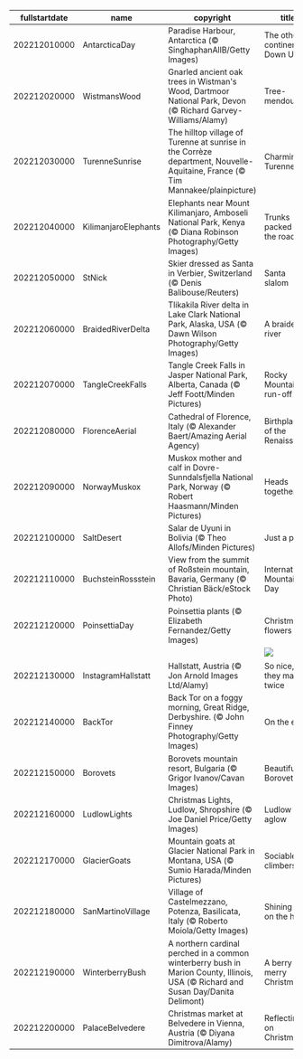 |fullstartdate|name|copyright|title|image|
|--|--|--|--|--|
202212010000|AntarcticaDay|Paradise Harbour, Antarctica (© SinghaphanAllB/Getty Images)|The other continent Down Under|![](/en-GB/2022/12/202212010000AntarcticaDay.jpg)|
202212020000|WistmansWood|Gnarled ancient oak trees in Wistman's Wood, Dartmoor National Park, Devon (© Richard Garvey-Williams/Alamy)|Tree-mendous|![](/en-GB/2022/12/202212020000WistmansWood.jpg)|
202212030000|TurenneSunrise|The hilltop village of Turenne at sunrise in the Corrèze department, Nouvelle-Aquitaine, France (© Tim Mannakee/plainpicture)|Charming Turenne|![](/en-GB/2022/12/202212030000TurenneSunrise.jpg)|
202212040000|KilimanjaroElephants|Elephants near Mount Kilimanjaro, Amboseli National Park, Kenya (© Diana Robinson Photography/Getty Images)|Trunks packed for the road|![](/en-GB/2022/12/202212040000KilimanjaroElephants.jpg)|
202212050000|StNick|Skier dressed as Santa in Verbier, Switzerland (© Denis Balibouse/Reuters)|Santa slalom|![](/en-GB/2022/12/202212050000StNick.jpg)|
202212060000|BraidedRiverDelta|Tlikakila River delta in Lake Clark National Park, Alaska, USA (© Dawn Wilson Photography/Getty Images)|A braided river|![](/en-GB/2022/12/202212060000BraidedRiverDelta.jpg)|
202212070000|TangleCreekFalls|Tangle Creek Falls in Jasper National Park, Alberta, Canada (© Jeff Foott/Minden Pictures)|Rocky Mountain run-off|![](/en-GB/2022/12/202212070000TangleCreekFalls.jpg)|
202212080000|FlorenceAerial|Cathedral of Florence, Italy (© Alexander Baert/Amazing Aerial Agency)|Birthplace of the Renaissance|![](/en-GB/2022/12/202212080000FlorenceAerial.jpg)|
202212090000|NorwayMuskox|Muskox mother and calf in Dovre-Sunndalsfjella National Park, Norway (© Robert Haasmann/Minden Pictures)|Heads together|![](/en-GB/2022/12/202212090000NorwayMuskox.jpg)|
202212100000|SaltDesert|Salar de Uyuni in Bolivia (© Theo Allofs/Minden Pictures)|Just a pinch|![](/en-GB/2022/12/202212100000SaltDesert.jpg)|
202212110000|BuchsteinRossstein|View from the summit of Roßstein mountain, Bavaria, Germany (© Christian Bäck/eStock Photo)|International Mountain Day|![](/en-GB/2022/12/202212110000BuchsteinRossstein.jpg)|
202212120000|PoinsettiaDay|Poinsettia plants (© Elizabeth Fernandez/Getty Images)|Christmas flowers|![](/en-GB/2022/12/202212120000PoinsettiaDay.jpg)|
||||![](/en-GB/2022/12/.jpg)|
202212130000|InstagramHallstatt|Hallstatt, Austria (© Jon Arnold Images Ltd/Alamy)|So nice, they made it twice|![](/en-GB/2022/12/202212130000InstagramHallstatt.jpg)|
202212140000|BackTor|Back Tor on a foggy morning, Great Ridge, Derbyshire. (© John Finney Photography/Getty Images)|On the edge|![](/en-GB/2022/12/202212140000BackTor.jpg)|
202212150000|Borovets|Borovets mountain resort, Bulgaria (© Grigor Ivanov/Cavan Images)|Beautiful Borovets|![](/en-GB/2022/12/202212150000Borovets.jpg)|
202212160000|LudlowLights|Christmas Lights, Ludlow, Shropshire (© Joe Daniel Price/Getty Images)|Ludlow aglow|![](/en-GB/2022/12/202212160000LudlowLights.jpg)|
202212170000|GlacierGoats|Mountain goats at Glacier National Park in Montana, USA (© Sumio Harada/Minden Pictures)|Sociable climbers|![](/en-GB/2022/12/202212170000GlacierGoats.jpg)|
202212180000|SanMartinoVillage|Village of Castelmezzano, Potenza, Basilicata, Italy (© Roberto Moiola/Getty Images)|Shining city on the hill|![](/en-GB/2022/12/202212180000SanMartinoVillage.jpg)|
202212190000|WinterberryBush|A northern cardinal perched in a common winterberry bush in Marion County, Illinois, USA (© Richard and Susan Day/Danita Delimont)|A berry merry Christmas|![](/en-GB/2022/12/202212190000WinterberryBush.jpg)|
202212200000|PalaceBelvedere|Christmas market at Belvedere in Vienna, Austria (© Diyana Dimitrova/Alamy)|Reflecting on Christmas|![](/en-GB/2022/12/202212200000PalaceBelvedere.jpg)|
